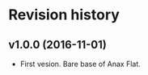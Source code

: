 Revision history
=======================================


v1.0.0 (2016-11-01)
---------------------------------------

* First vesion. Bare base of Anax Flat.
